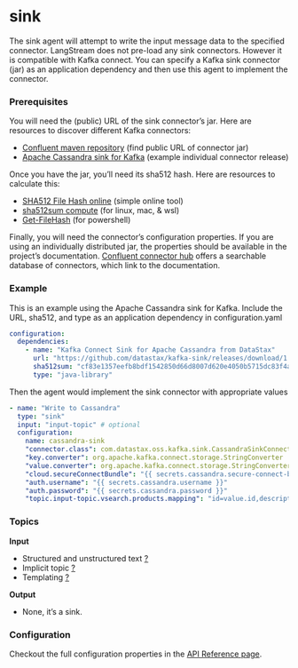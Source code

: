 # sink

The sink agent will attempt to write the input message data to the specified connector. LangStream does not pre-load any sink connectors. However it is compatible with Kafka connect. You can specify a Kafka sink connector (jar) as an application dependency and then use this agent to implement the connector.

### Prerequisites

You will need the (public) URL of the sink connector’s jar. Here are resources to discover different Kafka connectors:

* [Confluent maven repository](https://packages.confluent.io/maven/io/confluent/) (find public URL of connector jar)
* [Apache Cassandra sink for Kafka](https://github.com/datastax/kafka-sink/releases) (example individual connector release)

Once you have the jar, you’ll need its sha512 hash. Here are resources to calculate this:

* [SHA512 File Hash online](https://emn178.github.io/online-tools/sha512\_file\_hash.html) (simple online tool)
* [sha512sum compute](https://linux.die.net/man/1/sha512sum) (for linux, mac, & wsl)
* [Get-FileHash](https://learn.microsoft.com/en-us/powershell/module/microsoft.powershell.utility/get-filehash) (for powershell)

Finally, you will need the connector’s configuration properties. If you are using an individually distributed jar, the properties should be available in the project’s documentation. [Confluent connector hub](https://www.confluent.io/hub) offers a searchable database of connectors, which link to the documentation.

### Example

This is an example using the Apache Cassandra sink for Kafka. Include the URL, sha512, and type as an application dependency in configuration.yaml

```yaml
configuration:
  dependencies:
    - name: "Kafka Connect Sink for Apache Cassandra from DataStax"
      url: "https://github.com/datastax/kafka-sink/releases/download/1.5.0/kafka-connect-cassandra-sink-1.5.0.jar"
      sha512sum: "cf83e1357eefb8bdf1542850d66d8007d620e4050b5715dc83f4a921d36ce9ce47d0d13c5d85f2b0ff8318d2877eec2f63b931bd47417a81a538327af927da3e"
      type: "java-library"
```

Then the agent would implement the sink connector with appropriate values

```yaml
- name: "Write to Cassandra"
  type: "sink"
  input: "input-topic" # optional
  configuration:
    name: cassandra-sink
    "connector.class": com.datastax.oss.kafka.sink.CassandraSinkConnector
    "key.converter": org.apache.kafka.connect.storage.StringConverter
    "value.converter": org.apache.kafka.connect.storage.StringConverter
    "cloud.secureConnectBundle": "{{ secrets.cassandra.secure-connect-bundle }}"
    "auth.username": "{{ secrets.cassandra.username }}"
    "auth.password": "{{ secrets.cassandra.password }}"
    "topic.input-topic.vsearch.products.mapping": "id=value.id,description=value.description,name=value.name"
```

### Topics

**Input**

* Structured and unstructured text [?](../agent-messaging.md#implicit-input-and-output-topics)
* Implicit topic [?](../agent-messaging.md#implicit-input-and-output-topics)
* Templating [?](../agent-messaging.md#json-text-input)

**Output**

* None, it’s a sink.

### Configuration

Checkout the full configuration properties in the [API Reference page](../../building-applications/api-reference/agents.md#sink).
